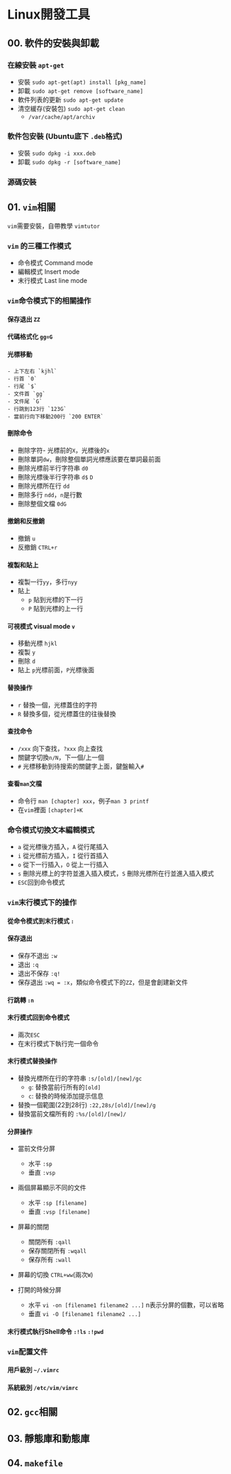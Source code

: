 # Linux開發工具

## 00. 軟件的安裝與卸載

### 在線安裝 `apt-get`
* 安裝 `sudo apt-get(apt) install [pkg_name]`
* 卸載 `sudo apt-get remove [software_name]`
* 軟件列表的更新 `sudo apt-get update`
* 清空緩存(安裝包) `sudo apt-get clean`
    - `/var/cache/apt/archiv`
### 軟件包安裝 (Ubuntu底下 `.deb`格式)
* 安裝 `sudo dpkg -i xxx.deb`
* 卸載 `sudo dpkg -r [software_name]`

### 源碼安裝

## 01. `vim`相關
`vim`需要安裝，自帶教學 `vimtutor`

### `vim` 的三種工作模式
* 命令模式 Command mode
* 編輯模式 Insert mode
* 末行模式 Last line mode

### `vim`命令模式下的相關操作
#### 保存退出 `ZZ`
#### 代碼格式化 `gg=G`
#### 光標移動
    - 上下左右 `kjhl`
    - 行首 `0`
    - 行尾 `$`
    - 文件首 `gg`
    - 文件尾 `G`
    - 行跳到123行 `123G`
    - 當前行向下移動200行 `200 ENTER`

#### 刪除命令
* 刪除字符- 光標前的`X`，光標後的`x`
* 刪除單詞`dw`，刪除整個單詞光標應該要在單詞最前面
* 刪除光標前半行字符串 `d0`
* 刪除光標後半行字符串 `d$` `D`
* 刪除光標所在行 `dd`
* 刪除多行 `ndd`，`n`是行數
* 刪除整個文檔 `0dG`

#### 撤銷和反撤銷
* 撤銷 `u`
* 反撤銷 `CTRL+r`

#### 複製和貼上
* 複製一行`yy`，多行`nyy`
* 貼上
    - `p` 貼到光標的下一行
    - `P` 貼到光標的上一行
#### 可視模式 visual mode `v`
* 移動光標 `hjkl`
* 複製 `y`
* 刪除 `d`
* 貼上 `p`光標前面，`P`光標後面

#### 替換操作
* `r` 替換一個，光標蓋住的字符
* `R` 替換多個，從光標蓋住的往後替換

#### 查找命令
* `/xxx` 向下查找，`?xxx` 向上查找
* 關鍵字切換`n/N`，下一個/上一個
* `#` 光標移動到待搜索的關鍵字上面，鍵盤輸入`#`

#### 查看`man`文檔
* 命令行 `man [chapter] xxx`，例子`man 3 printf`
* 在`vim`裡面 `[chapter]+K`

### 命令模式切換文本編輯模式
* `a` 從光標後方插入，`A` 從行尾插入
* `i` 從光標前方插入，`I` 從行首插入
* `o` 從下一行插入，`O` 從上一行插入
* `s` 刪除光標上的字符並進入插入模式，`S` 刪除光標所在行並進入插入模式
* `ESC`回到命令模式
### `vim`末行模式下的操作
#### 從命令模式到末行模式 `:`
#### 保存退出 
* 保存不退出 `:w`
* 退出 `:q`
* 退出不保存 `:q!`
* 保存退出 `:wq = :x`，類似命令模式下的`ZZ`，但是會創建新文件
#### 行跳轉 `:n`
#### 末行模式回到命令模式
* 兩次`ESC`
* 在末行模式下執行完一個命令

#### 末行模式替換操作
* 替換光標所在行的字符串 `:s/[old]/[new]/gc`
    - `g`: 替換當前行所有的`[old]`
    - `c`: 替換的時候添加提示信息
* 替換一個範圍(22到28行) `:22,28s/[old]/[new]/g`
* 替換當前文檔所有的 `:%s/[old]/[new]/`

#### 分屏操作
* 當前文件分屏
    - 水平 `:sp`
    - 垂直 `:vsp`
* 兩個屏幕顯示不同的文件
    - 水平 `:sp [filename]`
    - 垂直 `:vsp [filename]`
* 屏幕的關閉
    - 關閉所有 `:qall`
    - 保存關閉所有 `:wqall`
    - 保存所有 `:wall`

* 屏幕的切換 `CTRL+ww`(兩次`W`)
* 打開的時候分屏
    - 水平 `vi -on [filename1 filename2 ...]` n表示分屏的個數，可以省略
    - 垂直 `vi -O [filename1 filename2 ...]`
#### 末行模式執行Shell命令 `:!ls` `:!pwd`

### `vim`配置文件
#### 用戶級別 `~/.vimrc`
#### 系統級別 `/etc/vim/vimrc`



## 02. `gcc`相關
## 03. 靜態庫和動態庫
## 04. `makefile`
